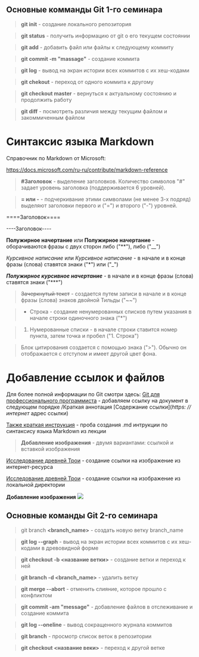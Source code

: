 ## Основные комманды Git 1-го семинара
> **git init** - создание локального репозитория

> **git status** - получить информацию от git о его текущем состоянии

> **git add** - добавить файл или файлы к следующему коммиту

> **git commit -m "massage"** - создание коммита

> **git log** - вывод на экран истории всех коммитов с их хеш-кодами

> **git chekout** - переход от одного коммита к другому

> **git checkout master** - вернуться к актуальному состоянию и продолжить работу

> **git diff** - посмотреть различия между текущим файлом и закоммиченным файлом

# Синтаксис языка Markdown

Справочник по Markdown от Microsoft:

https://docs.microsoft.com/ru-ru/contribute/markdown-reference

> **#Заголовок** - выделение заголовков. Количество символов "#" задает уровень заголовка (поддерживается 6 уровней).

> **= или -** - подчеркивание этими символами (не менее 3-х подряд) выделяют заголовки первого и ("=") и второго ("-") уровней.

====Заголовок====

----Заголовок----

**Полужирное начертание** или __Полужирное начертание__ - оборачиваются фразы с двух сторон либо ("**"), либо ("__")

*Курсивное написание* или _Курсивное написание_ - в начале и в конце фразы (слова) ставятся знаки ("*") или ("_")

***Полужирное курсивное начертание*** - в начале и в конце фразы (слова) ставятся знаки ("***")

> ~~Зачеркнутый текст~~ - создается путем записи в начале и в конце фразы (слова) знаков двойной Тильды ("~~")

> * Строка - создание ненумерованных списков путем указания в начале строки одиночного знака ("*")

> 1. Нумерованные списки - в начале строки ставится номер пункта, затем точка и пробел ("1. Строка")

> Блок цитирования создается с помощью знака (">"). Обычно он отображается с отступом и имеет другой цвет фона.


# Добавление ссылок и файлов

Для более полной информации по Git смотри здесь: [Git для профессионального программиста](https://gbcdn.mrgcdn.ru/uploads/asset/4245110/attachment/d4eb8c232f8f2bdf4e42ba7cb49e0c50.pdf) - добавляем ссылку на документ в следующем порядке /Краткая аннотация [Содержание ссылки](*https: // интернет* адрес ссылки)

[Также краткая инструкция](hello_world.md) - проба создания .md интрукции по синтаксису языка Markdown из лекции

> **Добавление изображения** - двумя вариантами: ссылкой и вставкой изображения

[Исследование древней Трои](https://avatars.dzeninfra.ru/get-zen_doc/3950500/pub_62499917cdf6b456ab08f6c2_62499af62664b56b3176c2fe/scale_1200) - создание ссылки на изображение из интернет-ресурса

[Исследование древней Трои](scale_2400.webp) - создание ссылки на изображение из локальной директории

**Добавление изображения**
![](https://tn.fishki.net/26/upload/post/201502/23/1439694/284a30fc7f6668e16f267782b8c6e6fb.jpg)


## Основные команды Git 2-го семинара

> git branch **<branch_name>** - создать новую ветку branch_name

>**git log --graph** - вывод на экран истории всех коммитов с их хеш-кодами в древовидной форме

>**git checkout -b <название ветки>** - создание ветки и переход к ней

>**git branch -d <branch_name>** - удалить ветку

>**git merge --abort** - отменить слияние, которое прошло с конфликтом

>**git commit -am "message"** - добавление файлов в отслеживание и создание коммита

>**git log --oneline** - вывод сокращенного журнала коммитов

>**git branch** - просмотр список веток в репозитории

>**git checkout <название веки>** - переход к другой ветке

